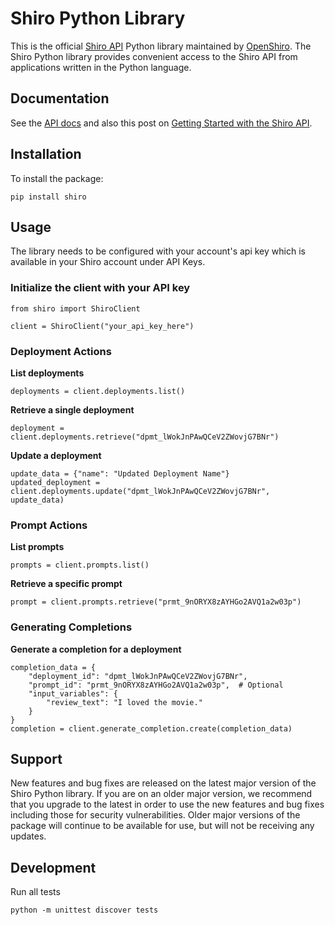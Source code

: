 # Shiro Python Library

This is the official [Shiro API](https://openshiro.com/api/v1/docs) Python library maintained by [OpenShiro](https://openshiro.com). The Shiro Python library provides convenient access to the Shiro API from applications written in the Python language.

## Documentation

See the [API docs](https://openshiro.com/api/v1/docs) and also this post on [Getting Started with the Shiro API](https://openshiro.com/docs/getting-started-with-the-shiro-api).

## Installation

To install the package:

`pip install shiro`

## Usage
The library needs to be configured with your account's api key which is available in your Shiro account under API Keys.

### Initialize the client with your API key
````
from shiro import ShiroClient

client = ShiroClient("your_api_key_here")
````

### Deployment Actions

**List deployments**

````
deployments = client.deployments.list()
````

**Retrieve a single deployment**

````
deployment = client.deployments.retrieve("dpmt_lWokJnPAwQCeV2ZWovjG7BNr")
````

**Update a deployment**

````
update_data = {"name": "Updated Deployment Name"}
updated_deployment = client.deployments.update("dpmt_lWokJnPAwQCeV2ZWovjG7BNr", update_data)
````

### Prompt Actions

**List prompts**

````
prompts = client.prompts.list()
````

**Retrieve a specific prompt**

````
prompt = client.prompts.retrieve("prmt_9nORYX8zAYHGo2AVQ1a2w03p")
````

### Generating Completions

**Generate a completion for a deployment**

````
completion_data = {
    "deployment_id": "dpmt_lWokJnPAwQCeV2ZWovjG7BNr",
    "prompt_id": "prmt_9nORYX8zAYHGo2AVQ1a2w03p",  # Optional
    "input_variables": {
        "review_text": "I loved the movie."
    }
}
completion = client.generate_completion.create(completion_data)
````

## Support

New features and bug fixes are released on the latest major version of the Shiro Python library. If you are on an older major version, we recommend that you upgrade to the latest in order to use the new features and bug fixes including those for security vulnerabilities. Older major versions of the package will continue to be available for use, but will not be receiving any updates.


## Development

Run all tests

````
python -m unittest discover tests
````
